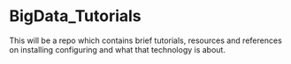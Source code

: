 # BigData_Tutorials
This will be a repo which contains brief tutorials, resources and references on installing configuring and what that technology is about.
